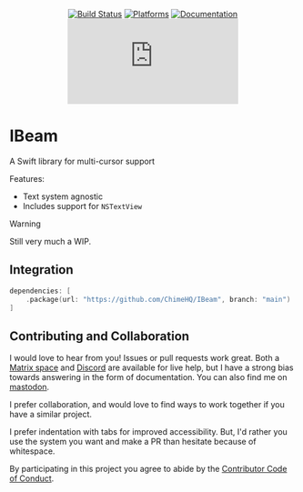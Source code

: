 <div align="center">

[![Build Status][build status badge]][build status]
[![Platforms][platforms badge]][platforms]
[![Documentation][documentation badge]][documentation]
[![Matrix][matrix badge]][matrix]

</div>

# IBeam
A Swift library for multi-cursor support

Features:

- Text system agnostic
- Includes support for `NSTextView`

> [!WARNING]
> Still very much a WIP.

## Integration

```swift
dependencies: [
    .package(url: "https://github.com/ChimeHQ/IBeam", branch: "main")
]
```

## Contributing and Collaboration

I would love to hear from you! Issues or pull requests work great. Both a [Matrix space][matrix] and [Discord][discord] are available for live help, but I have a strong bias towards answering in the form of documentation. You can also find me on [mastodon](https://mastodon.social/@mattiem).

I prefer collaboration, and would love to find ways to work together if you have a similar project.

I prefer indentation with tabs for improved accessibility. But, I'd rather you use the system you want and make a PR than hesitate because of whitespace.

By participating in this project you agree to abide by the [Contributor Code of Conduct](CODE_OF_CONDUCT.md).

[build status]: https://github.com/ChimeHQ/IBeam/actions
[build status badge]: https://github.com/ChimeHQ/IBeam/workflows/CI/badge.svg
[platforms]: https://swiftpackageindex.com/ChimeHQ/IBeam
[platforms badge]: https://img.shields.io/endpoint?url=https%3A%2F%2Fswiftpackageindex.com%2Fapi%2Fpackages%2FChimeHQ%2FIBeam%2Fbadge%3Ftype%3Dplatforms
[documentation]: https://swiftpackageindex.com/ChimeHQ/IBeam/main/documentation
[documentation badge]: https://img.shields.io/badge/Documentation-DocC-blue
[matrix]: https://matrix.to/#/%23chimehq%3Amatrix.org
[matrix badge]: https://img.shields.io/matrix/chimehq%3Amatrix.org?label=Matrix
[discord]: https://discord.gg/esFpX6sErJ
